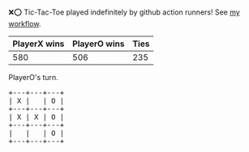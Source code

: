 :x::o: Tic-Tac-Toe played indefinitely by github action runners! See [my workflow](.github/workflows/play.yaml).

|PlayerX wins|PlayerO wins|Ties|
|-|-|-|
|580|506|235|

PlayerO's turn.

<pre>
+---+---+---+
| X |   | O |
+---+---+---+
| X | X | O |
+---+---+---+
|   |   | O |
+---+---+---+
</pre>